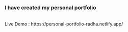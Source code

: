 <h3>I have created my personal portfolio</h3><br>
Live Demo : https://personal-portfolio-radha.netlify.app/
